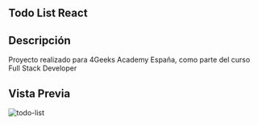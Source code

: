 ## Todo List React

## Descripción
Proyecto realizado para 4Geeks Academy España, como parte del curso Full Stack Developer


## Vista Previa

![todo-list](https://storage.googleapis.com/breathecode-asset-images/788a3f9579c104969f102bc3e9139e79a2603cc9dc0cff6e4611489421b3fc1e.gif)

